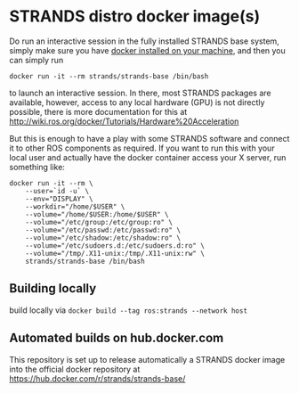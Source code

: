 # STRANDS distro docker image(s)

Do run an interactive session in the fully installed STRANDS base system, simply make sure you have [docker installed on your machine](https://docs.docker.com/engine/installation/), and then you can simply run

`docker run -it --rm strands/strands-base /bin/bash` 

to launch an interactive session. In there, most STRANDS packages are available, however, access to any local hardware (GPU) is not directly possible, there is more documentation for this at http://wiki.ros.org/docker/Tutorials/Hardware%20Acceleration

But this is enough to have a play with some STRANDS software and connect it to other ROS components as required. If you want to run this with your local user and actually have the docker container access your X server, run something like:

```
docker run -it --rm \
    --user=`id -u` \
    --env="DISPLAY" \
    --workdir="/home/$USER" \
    --volume="/home/$USER:/home/$USER" \
    --volume="/etc/group:/etc/group:ro" \
    --volume="/etc/passwd:/etc/passwd:ro" \
    --volume="/etc/shadow:/etc/shadow:ro" \
    --volume="/etc/sudoers.d:/etc/sudoers.d:ro" \
    --volume="/tmp/.X11-unix:/tmp/.X11-unix:rw" \
    strands/strands-base /bin/bash
```

## Building locally
build locally via `docker build --tag ros:strands --network host`

## Automated builds on hub.docker.com

This repository is set up to release automatically a STRANDS docker image into the official docker repository at https://hub.docker.com/r/strands/strands-base/




